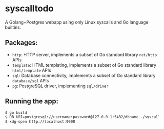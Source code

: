 # syscalltodo

  A Golang+Postgres webapp using only Linux syscalls and Go language builtins.

## Packages:

* `http`: HTTP server, implements a subset of Go standard library `net/http` APIs
* `template`: HTML templating, implements a subset of Go standard library `html/template` APIs
* `sql`: Database connectivity, implements a subset of Go standard library `database/sql` APIs
* `pg`: PostgreSQL driver, implementing `sql/driver`

## Running the app:

```bash
$ go build
$ DB_URI=postgresql://username:password@127.0.0.1:5432/dbname ./syscalltodo
$ xdg-open http://localhost:9000
```
